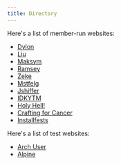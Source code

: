 ```yaml
---
title: Directory
---
```


Here's a list of member-run websites: 

- [Dylon](https://linux.ucla.edu/dylon)
- [Liu](https://linux.ucla.edu/liu)
- [Maksym](https://linux.ucla.edu/maksym)
- [Ramsey](https://linux.ucla.edu/ramsey)
- [Zeke](https://linux.ucla.edu/zeke)
- [Mstfelg](https://linux.ucla.edu/mstfelg)
- [Jshiffer](https://linux.ucla.edu/jshiffer)
- [IDKYTM](https://linux.ucla.edu/idkytm.html)
- [Holy Hell!](https://linux.ucla.edu/holyhell.html)
- [Crafting for Cancer](https://linux.ucla.edu/craftingforcancer)
- [Installfests](https://linux.ucla.edu/installfest.html)

Here's a list of test websites: 

- [Arch User](https://linux.ucla.edu/archuser)
- [Alpine](https://linux.ucla.edu/alpine/index.html)

